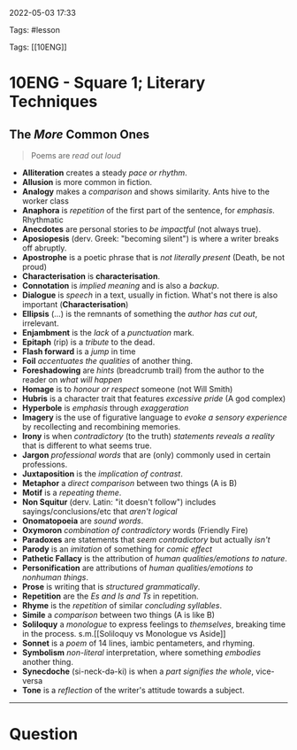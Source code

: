 2022-05-03 17:33

Tags: #lesson

Tags: [[10ENG]]

# 10ENG - Square 1; Literary Techniques
## The *More* Common Ones
> Poems are *read out loud*

- **Alliteration** creates a steady *pace or rhythm*.
- **Allusion** is more common in fiction.
- **Analogy** makes a *comparison* and shows similarity. Ants hive to the worker class
- **Anaphora** is *repetition* of the first part of the sentence, for *emphasis*. Rhythmatic
- **Anecdotes** are personal stories to *be impactful* (not always true). 
- **Aposiopesis** (derv. Greek: "becoming silent") is where a writer breaks off abruptly.
- **Apostrophe** is a poetic phrase that is *not literally present* (Death, be not proud)
- **Characterisation** is **characterisation**.
- **Connotation** is *implied meaning* and is also a *backup*.
- **Dialogue** is *speech* in a text, usually in fiction. What's not there is also important (**Characterisation**)
- **Ellipsis** (...) is the remnants of something the *author has cut out*, irrelevant.
- **Enjambment** is the *lack* of a *punctuation* mark.
- **Epitaph** (rip) is a *tribute* to the dead.
- **Flash forward** is a *jump* in time
- **Foil** *accentuates the qualities* of another thing.
- **Foreshadowing** are *hints* (breadcrumb trail) from the author to the reader on *what will happen*
- **Homage** is to *honour or respect* someone (not Will Smith)
- **Hubris** is a character trait that features *excessive pride* (A god complex)
- **Hyperbole** is *emphasis* through *exaggeration*
- **Imagery** is the use of figurative language to *evoke a sensory experience* by recollecting and recombining memories.
- **Irony** is when *contradictory* (to the truth) *statements reveals a reality* that is different to what seems true.
- **Jargon** *professional words* that are (only) commonly used in certain professions.
- **Juxtaposition** is the *implication of contrast*.
- **Metaphor** a *direct comparison* between two things (A is B)
- **Motif** is a *repeating theme*.
- **Non Squitur** (derv. Latin: "it doesn't follow") includes sayings/conclusions/etc that *aren't logical*
- **Onomatopoeia** are *sound words*.
- **Oxymoron** *combination of contradictory* words (Friendly Fire)
- **Paradoxes** are statements that *seem contradictory* but actually *isn't*
- **Parody** is an *imitation* of something for *comic effect*
- **Pathetic Fallacy** is the attribution of *human qualities/emotions to nature*.
- **Personification** are attributions of *human qualities/emotions to nonhuman things*.
- **Prose** is writing that is *structured grammatically*.
- **Repetition** are the *Es and Is and Ts* in repetition.
- **Rhyme** is the *repetition* of similar *concluding syllables*.
- **Simile** a *comparison* between two things (A is like B)
- **Soliloquy** a *monologue* to express feelings to *themselves*, breaking time in the process. s.m.[[Soliloquy vs Monologue vs Aside]]
- **Sonnet** is a *poem* of 14 lines, iambic pentameters, and rhyming.
- **Symbolism** *non-literal* interpretation, where something *embodies* another thing.
- **Synecdoche** (si-neck-də-ki) is when a *part signifies the whole*, vice-versa
- **Tone** is a *reflection* of the writer's attitude towards a subject.

---
# Question

